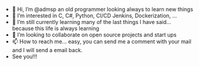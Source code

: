 - 👋 Hi, I’m @admsp an old programmer looking always to learn new things
- 👀 I’m interested in C, C#, Python, CI/CD Jenkins, Dockerization, ... 
- 🌱 I’m still currently learning many of the last things I have said... because this life is always learning
- 💞️ I’m looking to collaborate on open source projects and start ups
- 📫 How to reach me... easy, you can send me a comment with your mail and I will send a email back.
- See you!!!
